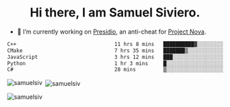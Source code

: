 <h1 align="center">Hi there, I am Samuel Siviero.</h1>

- 🔭 I’m currently working on [Presidio](https://presidio.ac), an anti-cheat for [Project Nova](https://discord.gg/novafn).

<!--START_SECTION:waka-->

```txt
C++                                11 hrs 8 mins   ██████████▓░░░░░░░░░░░░░░   43.05 %
CMake                              7 hrs 35 mins   ███████▒░░░░░░░░░░░░░░░░░   29.36 %
JavaScript                         3 hrs 12 mins   ███░░░░░░░░░░░░░░░░░░░░░░   12.42 %
Python                             1 hr 3 mins     █░░░░░░░░░░░░░░░░░░░░░░░░   04.07 %
C#                                 28 mins         ▒░░░░░░░░░░░░░░░░░░░░░░░░   01.86 %
```

<!--END_SECTION:waka-->

<p><img align="left" src="https://github-readme-stats.vercel.app/api/top-langs?username=samuelsiv&show_icons=true&locale=en&layout=compact&theme=radical" alt="samuelsiv" /></p>

<p>&nbsp;<img align="center" src="https://github-readme-stats.vercel.app/api?username=samuelsiv&show_icons=true&locale=en&theme=radical" alt="samuelsiv" /></p>
<p align="left"> <img src="https://komarev.com/ghpvc/?username=samuelsiv&label=Profile%20views&color=0e75b6&style=flat" alt="samuelsiv" /> </p>
